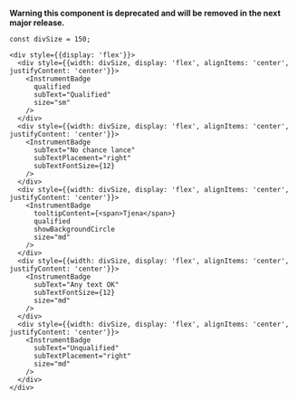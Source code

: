 **Warning this component is deprecated and will be removed in the next major release.**

    const divSize = 150;

    <div style={{display: 'flex'}}>
      <div style={{width: divSize, display: 'flex', alignItems: 'center', justifyContent: 'center'}}>
        <InstrumentBadge
          qualified
          subText="Qualified"
          size="sm"
        />
      </div>
      <div style={{width: divSize, display: 'flex', alignItems: 'center', justifyContent: 'center'}}>
        <InstrumentBadge
          subText="No chance lance"
          subTextPlacement="right"
          subTextFontSize={12}
        />
      </div>
      <div style={{width: divSize, display: 'flex', alignItems: 'center', justifyContent: 'center'}}>
        <InstrumentBadge
          tooltipContent={<span>Tjena</span>}
          qualified
          showBackgroundCircle
          size="md"
        />
      </div>
      <div style={{width: divSize, display: 'flex', alignItems: 'center', justifyContent: 'center'}}>
        <InstrumentBadge
          subText="Any text OK"
          subTextFontSize={12}
          size="md"
        />
      </div>
      <div style={{width: divSize, display: 'flex', alignItems: 'center', justifyContent: 'center'}}>
        <InstrumentBadge
          subText="Unqualified"
          subTextPlacement="right"
          size="md"
        />
      </div>
    </div>
